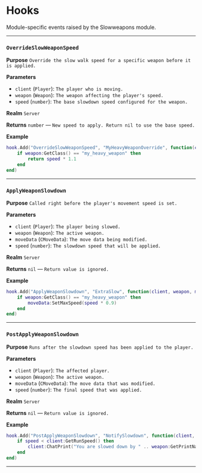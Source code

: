 # Hooks
Module-specific events raised by the Slowweapons module.

---
### `OverrideSlowWeaponSpeed`

**Purpose**
`Override the slow walk speed for a specific weapon before it is applied.`

**Parameters**

* `client` (`Player`): `The player who is moving.`
* `weapon` (`Weapon`): `The weapon affecting the player's speed.`
* `speed` (`number`): `The base slowdown speed configured for the weapon.`

**Realm**
`Server`

**Returns**
`number` — `New speed to apply. Return nil to use the base speed.`

**Example**

```lua
hook.Add("OverrideSlowWeaponSpeed", "MyHeavyWeaponOverride", function(client, weapon, speed)
    if weapon:GetClass() == "my_heavy_weapon" then
        return speed * 1.1
    end
end)
```

---

### `ApplyWeaponSlowdown`

**Purpose**
`Called right before the player's movement speed is set.`

**Parameters**

* `client` (`Player`): `The player being slowed.`
* `weapon` (`Weapon`): `The active weapon.`
* `moveData` (`CMoveData`): `The move data being modified.`
* `speed` (`number`): `The slowdown speed that will be applied.`

**Realm**
`Server`

**Returns**
`nil` — `Return value is ignored.`

**Example**

```lua
hook.Add("ApplyWeaponSlowdown", "ExtraSlow", function(client, weapon, moveData, speed)
    if weapon:GetClass() == "my_heavy_weapon" then
        moveData:SetMaxSpeed(speed * 0.9)
    end
end)
```

---

### `PostApplyWeaponSlowdown`

**Purpose**
`Runs after the slowdown speed has been applied to the player.`

**Parameters**

* `client` (`Player`): `The affected player.`
* `weapon` (`Weapon`): `The active weapon.`
* `moveData` (`CMoveData`): `The move data that was modified.`
* `speed` (`number`): `The final speed that was applied.`

**Realm**
`Server`

**Returns**
`nil` — `Return value is ignored.`

**Example**

```lua
hook.Add("PostApplyWeaponSlowdown", "NotifySlowdown", function(client, weapon, moveData, speed)
    if speed < client:GetRunSpeed() then
        client:ChatPrint("You are slowed down by " .. weapon:GetPrintName())
    end
end)
```
---
